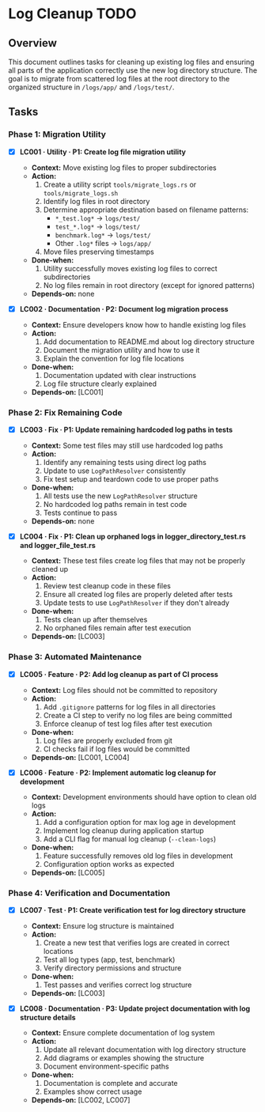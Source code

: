 # Log Cleanup TODO

## Overview
This document outlines tasks for cleaning up existing log files and ensuring all parts of the application correctly use the new log directory structure. The goal is to migrate from scattered log files at the root directory to the organized structure in `/logs/app/` and `/logs/test/`.

## Tasks

### Phase 1: Migration Utility

- [x] **LC001 · Utility · P1: Create log file migration utility**
    - **Context:** Move existing log files to proper subdirectories
    - **Action:**
        1. Create a utility script `tools/migrate_logs.rs` or `tools/migrate_logs.sh`
        2. Identify log files in root directory
        3. Determine appropriate destination based on filename patterns:
           - `*_test.log*` -> `logs/test/`
           - `test_*.log*` -> `logs/test/`
           - `benchmark.log*` -> `logs/test/`
           - Other `.log*` files -> `logs/app/`
        4. Move files preserving timestamps
    - **Done-when:**
        1. Utility successfully moves existing log files to correct subdirectories
        2. No log files remain in root directory (except for ignored patterns)
    - **Depends-on:** none

- [x] **LC002 · Documentation · P2: Document log migration process**
    - **Context:** Ensure developers know how to handle existing log files
    - **Action:**
        1. Add documentation to README.md about log directory structure
        2. Document the migration utility and how to use it
        3. Explain the convention for log file locations
    - **Done-when:**
        1. Documentation updated with clear instructions
        2. Log file structure clearly explained
    - **Depends-on:** [LC001]

### Phase 2: Fix Remaining Code

- [x] **LC003 · Fix · P1: Update remaining hardcoded log paths in tests**
    - **Context:** Some test files may still use hardcoded log paths
    - **Action:**
        1. Identify any remaining tests using direct log paths
        2. Update to use `LogPathResolver` consistently
        3. Fix test setup and teardown code to use proper paths
    - **Done-when:**
        1. All tests use the new `LogPathResolver` structure
        2. No hardcoded log paths remain in test code
        3. Tests continue to pass
    - **Depends-on:** none

- [x] **LC004 · Fix · P1: Clean up orphaned logs in logger_directory_test.rs and logger_file_test.rs**
    - **Context:** These test files create log files that may not be properly cleaned up
    - **Action:**
        1. Review test cleanup code in these files
        2. Ensure all created log files are properly deleted after tests
        3. Update tests to use `LogPathResolver` if they don't already
    - **Done-when:**
        1. Tests clean up after themselves
        2. No orphaned files remain after test execution
    - **Depends-on:** [LC003]

### Phase 3: Automated Maintenance

- [x] **LC005 · Feature · P2: Add log cleanup as part of CI process**
    - **Context:** Log files should not be committed to repository
    - **Action:**
        1. Add `.gitignore` patterns for log files in all directories
        2. Create a CI step to verify no log files are being committed
        3. Enforce cleanup of test log files after test execution
    - **Done-when:**
        1. Log files are properly excluded from git
        2. CI checks fail if log files would be committed
    - **Depends-on:** [LC001, LC004]

- [x] **LC006 · Feature · P2: Implement automatic log cleanup for development**
    - **Context:** Development environments should have option to clean old logs
    - **Action:**
        1. Add a configuration option for max log age in development
        2. Implement log cleanup during application startup
        3. Add a CLI flag for manual log cleanup (`--clean-logs`)
    - **Done-when:**
        1. Feature successfully removes old log files in development
        2. Configuration option works as expected
    - **Depends-on:** [LC005]

### Phase 4: Verification and Documentation

- [x] **LC007 · Test · P1: Create verification test for log directory structure**
    - **Context:** Ensure log structure is maintained
    - **Action:**
        1. Create a new test that verifies logs are created in correct locations
        2. Test all log types (app, test, benchmark)
        3. Verify directory permissions and structure
    - **Done-when:**
        1. Test passes and verifies correct log structure
    - **Depends-on:** [LC003]

- [x] **LC008 · Documentation · P3: Update project documentation with log structure details**
    - **Context:** Ensure complete documentation of log system
    - **Action:**
        1. Update all relevant documentation with log directory structure
        2. Add diagrams or examples showing the structure
        3. Document environment-specific paths
    - **Done-when:**
        1. Documentation is complete and accurate
        2. Examples show correct usage
    - **Depends-on:** [LC002, LC007]
